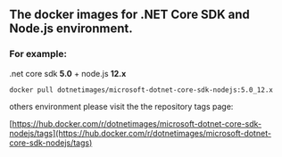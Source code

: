 ## The docker images for .NET Core SDK and Node.js environment.

### For example:
.net core sdk **5.0** + node.js **12.x**

    docker pull dotnetimages/microsoft-dotnet-core-sdk-nodejs:5.0_12.x
others environment please visit the the repository tags page:

[https://hub.docker.com/r/dotnetimages/microsoft-dotnet-core-sdk-nodejs/tags](https://hub.docker.com/r/dotnetimages/microsoft-dotnet-core-sdk-nodejs/tags)
